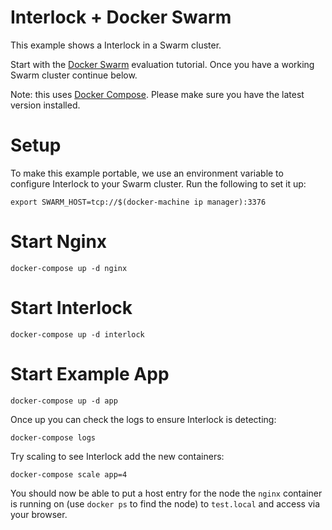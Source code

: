 # Interlock + Docker Swarm
This example shows a Interlock in a Swarm cluster.

Start with the [Docker Swarm](https://docs.docker.com/swarm/install-w-machine/)
evaluation tutorial.  Once you have a working Swarm cluster continue below.

Note: this uses [Docker Compose](http://docs.docker.com/compose).  Please make
sure you have the latest version installed.

# Setup
To make this example portable, we use an environment variable to configure
Interlock to your Swarm cluster.  Run the following to set it up:

`export SWARM_HOST=tcp://$(docker-machine ip manager):3376`

# Start Nginx

`docker-compose up -d nginx`

# Start Interlock

`docker-compose up -d interlock`

# Start Example App

`docker-compose up -d app`

Once up you can check the logs to ensure Interlock is detecting:

`docker-compose logs`

Try scaling to see Interlock add the new containers:

`docker-compose scale app=4`

You should now be able to put a host entry for the node the `nginx` container
is running on (use `docker ps` to find the node) to `test.local` 
and access via your browser.
